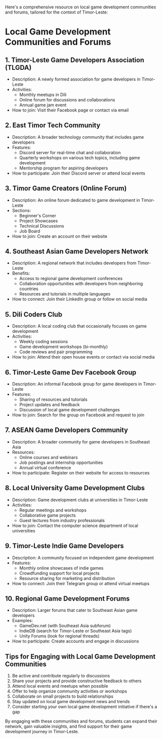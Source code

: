 Here's a comprehensive resource on local game development communities and forums, tailored for the context of Timor-Leste:

# Local Game Development Communities and Forums

## 1. Timor-Leste Game Developers Association (TLGDA)

- Description: A newly formed association for game developers in Timor-Leste
- Activities:
  * Monthly meetups in Dili
  * Online forum for discussions and collaborations
  * Annual game jam event
- How to join: Visit their Facebook page or contact via email

## 2. East Timor Tech Community

- Description: A broader technology community that includes game developers
- Features:
  * Discord server for real-time chat and collaboration
  * Quarterly workshops on various tech topics, including game development
  * Mentorship program for aspiring developers
- How to participate: Join their Discord server or attend local events

## 3. Timor Game Creators (Online Forum)

- Description: An online forum dedicated to game development in Timor-Leste
- Sections:
  * Beginner's Corner
  * Project Showcases
  * Technical Discussions
  * Job Board
- How to join: Create an account on their website

## 4. Southeast Asian Game Developers Network

- Description: A regional network that includes developers from Timor-Leste
- Benefits:
  * Access to regional game development conferences
  * Collaboration opportunities with developers from neighboring countries
  * Resources and tutorials in multiple languages
- How to connect: Join their LinkedIn group or follow on social media

## 5. Dili Coders Club

- Description: A local coding club that occasionally focuses on game development
- Activities:
  * Weekly coding sessions
  * Game development workshops (bi-monthly)
  * Code reviews and pair programming
- How to join: Attend their open house events or contact via social media

## 6. Timor-Leste Game Dev Facebook Group

- Description: An informal Facebook group for game developers in Timor-Leste
- Features:
  * Sharing of resources and tutorials
  * Project updates and feedback
  * Discussion of local game development challenges
- How to join: Search for the group on Facebook and request to join

## 7. ASEAN Game Developers Community

- Description: A broader community for game developers in Southeast Asia
- Resources:
  * Online courses and webinars
  * Job postings and internship opportunities
  * Annual virtual conference
- How to participate: Register on their website for access to resources

## 8. Local University Game Development Clubs

- Description: Game development clubs at universities in Timor-Leste
- Activities:
  * Regular meetings and workshops
  * Collaborative game projects
  * Guest lectures from industry professionals
- How to join: Contact the computer science department of local universities

## 9. Timor-Leste Indie Game Developers

- Description: A community focused on independent game development
- Features:
  * Monthly online showcases of indie games
  * Crowdfunding support for local projects
  * Resource sharing for marketing and distribution
- How to connect: Join their Telegram group or attend virtual meetups

## 10. Regional Game Development Forums

- Description: Larger forums that cater to Southeast Asian game developers
- Examples:
  * GameDev.net (with Southeast Asia subforum)
  * IndieDB (search for Timor-Leste or Southeast Asia tags)
  * Unity Forums (look for regional threads)
- How to participate: Create accounts and engage in discussions

## Tips for Engaging with Local Game Development Communities

1. Be active and contribute regularly to discussions
2. Share your projects and provide constructive feedback to others
3. Attend local events and meetups when possible
4. Offer to help organize community activities or workshops
5. Collaborate on small projects to build relationships
6. Stay updated on local game development news and trends
7. Consider starting your own local game development initiative if there's a gap

By engaging with these communities and forums, students can expand their network, gain valuable insights, and find support for their game development journey in Timor-Leste.